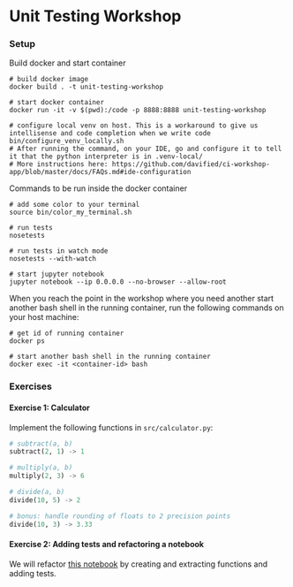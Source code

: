 # Unit Testing Workshop


### Setup

Build docker and start container
```shell
# build docker image
docker build . -t unit-testing-workshop

# start docker container
docker run -it -v $(pwd):/code -p 8888:8888 unit-testing-workshop

# configure local venv on host. This is a workaround to give us intellisense and code completion when we write code
bin/configure_venv_locally.sh
# After running the command, on your IDE, go and configure it to tell it that the python interpreter is in .venv-local/
# More instructions here: https://github.com/davified/ci-workshop-app/blob/master/docs/FAQs.md#ide-configuration
```

Commands to be run inside the docker container
```shell
# add some color to your terminal
source bin/color_my_terminal.sh

# run tests
nosetests

# run tests in watch mode
nosetests --with-watch

# start jupyter notebook
jupyter notebook --ip 0.0.0.0 --no-browser --allow-root
```

When you reach the point in the workshop where you need another start another bash shell in the running container, run the following commands on your host machine:
```shell
# get id of running container
docker ps 

# start another bash shell in the running container
docker exec -it <container-id> bash
```


### Exercises

#### Exercise 1: Calculator

Implement the following functions in `src/calculator.py`:

```python
# subtract(a, b)
subtract(2, 1) -> 1

# multiply(a, b)
multiply(2, 3) -> 6

# divide(a, b)
divide(10, 5) -> 2

# bonus: handle rounding of floats to 2 precision points
divide(10, 3) -> 3.33
```

#### Exercise 2: Adding tests and refactoring a notebook

We will refactor [this notebook](notebooks/sklearn-nlp-pipeline-before-refactoring.ipynb) by creating and extracting functions and adding tests.
